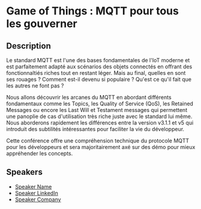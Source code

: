 # Game of Things : MQTT pour tous les gouverner

## Description

Le standard MQTT est l'une des bases fondamentales de l'IoT moderne et est parfaitement adapté aux scénarios des objets connectés en offrant des fonctionnaltiés riches tout en restant léger. Mais au final, quelles en sont ses rouages ? Comment est-il devenu si populaire ? Qu'est ce qu'il fait que les autres ne font pas ?

Nous allons découvrir les arcanes du MQTT en abordant différents fondamentaux comme les Topics, les Quality of Service (QoS), les Retained Messages ou encore les Last Will et Testament messages qui permettent une panoplie de cas d'utilisation très riche juste avec le standard lui même. Nous aborderons rapidement les différences entre la version v3.1.1 et v5 qui introduit des subtilités intéressantes pour faciliter la vie du développeur.

Cette conférence offre une compréhension technique du protocole MQTT pour les développeurs et sera majoritairement axé sur des démo pour mieux appréhender les concepts.

## Speakers

- [Speaker Name](https://x.com/speaker_x_handle)
- [Speaker LinkedIn](https://linkedin.com/in/speaker_linkedin_handle)
- [Speaker Company](https://speaker_company_url)
